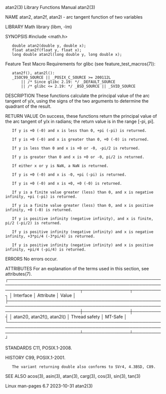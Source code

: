 atan2(3)							   Library Functions Manual							      atan2(3)

NAME
       atan2, atan2f, atan2l - arc tangent function of two variables

LIBRARY
       Math library (libm, -lm)

SYNOPSIS
       #include <math.h>

       double atan2(double y, double x);
       float atan2f(float y, float x);
       long double atan2l(long double y, long double x);

   Feature Test Macro Requirements for glibc (see feature_test_macros(7)):

       atan2f(), atan2l():
	   _ISOC99_SOURCE || _POSIX_C_SOURCE >= 200112L
	       || /* Since glibc 2.19: */ _DEFAULT_SOURCE
	       || /* glibc <= 2.19: */ _BSD_SOURCE || _SVID_SOURCE

DESCRIPTION
       These functions calculate the principal value of the arc tangent of y/x, using the signs of the two arguments to determine the quadrant of the result.

RETURN VALUE
       On success, these functions return the principal value of the arc tangent of y/x in radians; the return value is in the range [-pi, pi].

       If y is +0 (-0) and x is less than 0, +pi (-pi) is returned.

       If y is +0 (-0) and x is greater than 0, +0 (-0) is returned.

       If y is less than 0 and x is +0 or -0, -pi/2 is returned.

       If y is greater than 0 and x is +0 or -0, pi/2 is returned.

       If either x or y is NaN, a NaN is returned.

       If y is +0 (-0) and x is -0, +pi (-pi) is returned.

       If y is +0 (-0) and x is +0, +0 (-0) is returned.

       If y is a finite value greater (less) than 0, and x is negative infinity, +pi (-pi) is returned.

       If y is a finite value greater (less) than 0, and x is positive infinity, +0 (-0) is returned.

       If y is positive infinity (negative infinity), and x is finite, pi/2 (-pi/2) is returned.

       If y is positive infinity (negative infinity) and x is negative infinity, +3*pi/4 (-3*pi/4) is returned.

       If y is positive infinity (negative infinity) and x is positive infinity, +pi/4 (-pi/4) is returned.

ERRORS
       No errors occur.

ATTRIBUTES
       For an explanation of the terms used in this section, see attributes(7).
       ┌───────────────────────────────────────────────────────────────────────────────────────────────────────────────────────────┬───────────────┬─────────┐
       │ Interface														   │ Attribute	   │ Value   │
       ├───────────────────────────────────────────────────────────────────────────────────────────────────────────────────────────┼───────────────┼─────────┤
       │ atan2(), atan2f(), atan2l()												   │ Thread safety │ MT-Safe │
       └───────────────────────────────────────────────────────────────────────────────────────────────────────────────────────────┴───────────────┴─────────┘

STANDARDS
       C11, POSIX.1-2008.

HISTORY
       C99, POSIX.1-2001.

       The variant returning double also conforms to SVr4, 4.3BSD, C89.

SEE ALSO
       acos(3), asin(3), atan(3), carg(3), cos(3), sin(3), tan(3)

Linux man-pages 6.7							  2023-10-31								      atan2(3)
